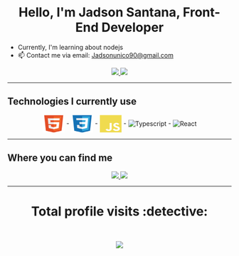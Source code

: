 <h1 align="center">Hello, I'm Jadson Santana, Front-End Developer</h1>

- Currently, I'm learning about nodejs
- 📫 Contact me via email: Jadsonunico90@gmail.com
  
<div align="center">
  <a href="https://github.com/jadsonl">
    <img height="150em" src="https://github-readme-stats.vercel.app/api?username=jadsonl&show_icons=true&theme=tokyonight&include_all_commits=true&count_private=false"/>
    <img height="150em" src="https://github-readme-stats.vercel.app/api/top-langs/?username=jadsonl&layout=compact&langs_count=7&theme=tokyonight"/>
  </a>
</div>
<hr>

<h2>Technologies I currently use</h2>
<div align="center">
  <img align="center" alt="HTML" height="40" width="50" src="https://raw.githubusercontent.com/devicons/devicon/master/icons/html5/html5-original.svg"> -
  <img align="center" alt="CSS" height="40" width="50" src="https://raw.githubusercontent.com/devicons/devicon/master/icons/css3/css3-original.svg"> -
  <img align="center" alt="Javascript" height="40" width="50" src="https://raw.githubusercontent.com/devicons/devicon/master/icons/javascript/javascript-plain.svg"> -
  <img align="center" alt="Typescript" src="https://upload.wikimedia.org/wikipedia/commons/thumb/4/4c/Typescript_logo_2020.svg/512px-Typescript_logo_2020.svg.png" width="40px"/> -
  <img align="center" alt="React" src="https://diegomariano.com/wp-content/uploads/2021/06/react-logo.png" width="60px"/>
</div>

<hr>

<h2>Where you can find me</h2>
<div align="center">
  <a href="mailto:jadsonunico90@gmail.com">
    <img src="https://img.shields.io/badge/Gmail-D14836?style=for-the-badge&logo=gmail&logoColor=white" target="_blank">
  </a>
  <a href="https://www.linkedin.com/in/jadson-dos-santos-santana-b200ab207/" target="_blank">
    <img src="https://img.shields.io/badge/LinkedIn-0077B5?style=for-the-badge&logo=linkedin&logoColor=white">
  </a>
</div>

  <hr>
<p > 
<h1 align="center">Total profile visits :detective: </h2><br>

 <p align="center"> 
  
   <img alingn="center" src="https://profile-counter.glitch.me/jadsonl/count.svg" />
 </p>
